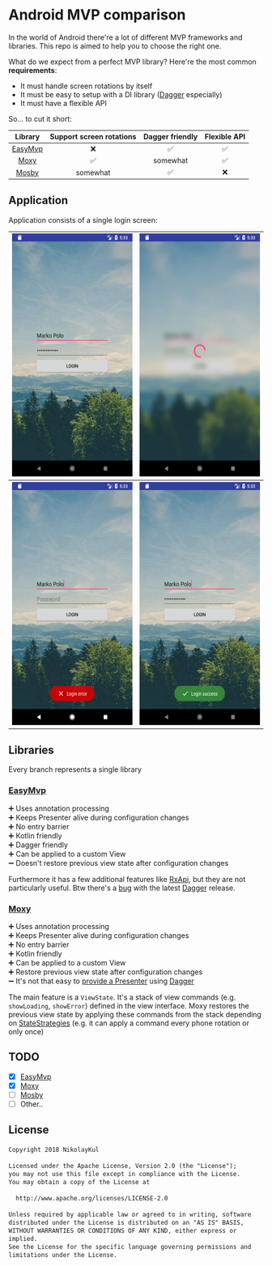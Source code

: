 # Android MVP comparison

In the world of Android there're a lot of different MVP frameworks and libraries. This repo is aimed to help you to choose the right one.

What do we expect from a perfect MVP library? Here're the most common __requirements__:
- It must handle screen rotations by itself
- It must be easy to setup with a DI library ([Dagger](https://github.com/google/dagger) especially)
- It must have a flexible API

So... to cut it short:

| Library                                           | Support screen rotations | Dagger friendly    | Flexible API  |
| :-----------------------------------------------: | :----------------------: | :----------------: | :----------------: |
| [EasyMvp](https://github.com/6thsolution/EasyMVP) | :x:                      | :white_check_mark: | :white_check_mark: |
| [Moxy](https://github.com/Arello-Mobile/Moxy)     | :white_check_mark:       | somewhat           | :white_check_mark: |
| [Mosby](https://github.com/sockeqwe/mosby)        | somewhat                 | :white_check_mark: | :x:                |

## Application

Application consists of a single login screen:

<table>
	<tr>
	  <th><img src="img/main.png" width="270" height="480"></th>
	  <th><img src="img/loading.png" width="270" height="480"></th>
	</tr>
	<tr>
	  <th><img src="img/error.png" width="270" height="480"></th>
	  <th><img src="img/success.png" width="270" height="480"></th>
	</tr>
</table>

## Libraries

Every branch represents a single library

### [EasyMvp](https://github.com/NikolayKul/Android-mvp-comparison/tree/easy_mvp)

:heavy_plus_sign: Uses annotation processing  
:heavy_plus_sign: Keeps Presenter alive during configuration changes  
:heavy_plus_sign: No entry barrier  
:heavy_plus_sign: Kotlin friendly  
:heavy_plus_sign: Dagger friendly  
:heavy_plus_sign: Can be applied to a custom View  
:heavy_minus_sign: Doesn't restore previous view state after configuration changes  

Furthermore it has a few additional features like [RxApi](http://6thsolution.github.io/EasyMVP/rx-api-javadoc/), but they are not particularly useful. Btw there's a [bug](https://github.com/6thsolution/EasyMVP/issues/44) with the latest [Dagger](https://github.com/google/dagger) release.

### [Moxy](https://github.com/NikolayKul/Android-mvp-comparison/tree/moxy)

:heavy_plus_sign: Uses annotation processing  
:heavy_plus_sign: Keeps Presenter alive during configuration changes  
:heavy_plus_sign: No entry barrier  
:heavy_plus_sign: Kotlin friendly  
:heavy_plus_sign: Can be applied to a custom View  
:heavy_plus_sign: Restore previous view state after configuration changes  
:heavy_minus_sign: It's not that easy to [provide a Presenter](https://github.com/Arello-Mobile/Moxy/issues/100) using [Dagger](https://github.com/google/dagger)

The main feature is a `ViewState`. It's a stack of view commands (e.g. `showLoading`, `showError`) defined in the view interface. Moxy restores the previous view state by applying these commands from the stack depending on [StateStrategies](https://github.com/Arello-Mobile/Moxy/wiki/View-commands-state-strategy) (e.g. it can apply a command every phone rotation or only once)  

## TODO

- [x] [EasyMvp](https://github.com/6thsolution/EasyMVP)
- [x] [Moxy](https://github.com/Arello-Mobile/Moxy)
- [ ] [Mosby](https://github.com/sockeqwe/mosby)
- [ ] Other..

## License

	Copyright 2018 NikolayKul

	Licensed under the Apache License, Version 2.0 (the "License");
	you may not use this file except in compliance with the License.
	You may obtain a copy of the License at

	  http://www.apache.org/licenses/LICENSE-2.0

	Unless required by applicable law or agreed to in writing, software
	distributed under the License is distributed on an "AS IS" BASIS,
	WITHOUT WARRANTIES OR CONDITIONS OF ANY KIND, either express or implied.
	See the License for the specific language governing permissions and
	limitations under the License.
